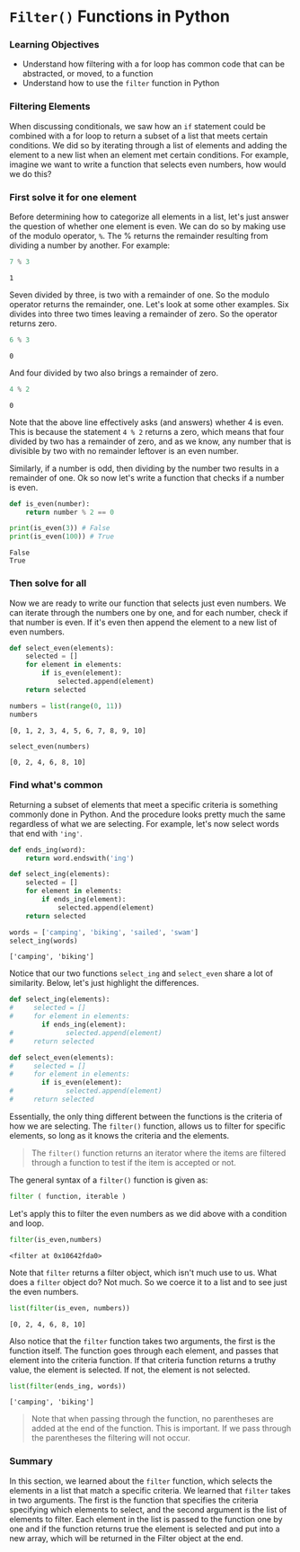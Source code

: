 
# `Filter()` Functions in Python

### Learning Objectives

* Understand how filtering with a for loop has common code that can be abstracted, or moved, to a function
* Understand how to use the `filter` function in Python

### Filtering Elements

When discussing conditionals, we saw how an `if` statement could be combined with a for loop to return a subset of a list that meets certain conditions.  We did so by iterating through a list of elements and adding the element to a new list when an element met certain conditions.  For example, imagine we want to write a function that selects even numbers, how would we do this?

### First solve it for one element

Before determining how to categorize all elements in a list, let's just answer the question of whether one element is even.  We can do so by making use of the modulo operator, `%`.  The % returns the remainder resulting from dividing a number by another.  For example:


```python
7 % 3
```




    1



Seven divided by three, is two with a remainder of one.  So the modulo operator returns the remainder, one.  Let's look at some other examples.  Six divides into three two times leaving a remainder of zero. So the operator returns zero.


```python
6 % 3
```




    0



And four divided by two also brings a remainder of zero.


```python
4 % 2
```




    0



Note that the above line effectively asks (and answers) whether 4 is even.  This is because the statement `4 % 2` returns a zero, which means that four divided by two has a remainder of zero, and as we know, any number that is divisible by two with no remainder leftover is an even number.

Similarly, if a number is odd, then dividing by the number two results in a remainder of one. Ok so now let's write a function that checks if a number is even. 


```python
def is_even(number):
    return number % 2 == 0
```


```python
print(is_even(3)) # False
print(is_even(100)) # True
```

    False
    True


### Then solve for all

Now we are ready to write our function that selects just even numbers.  We can iterate through the numbers one by one, and for each number, check if that number is even.  If it's even then append the element to a new list of even numbers.


```python
def select_even(elements):
    selected = []
    for element in elements:
        if is_even(element):
            selected.append(element)
    return selected
```


```python
numbers = list(range(0, 11))
numbers
```




    [0, 1, 2, 3, 4, 5, 6, 7, 8, 9, 10]




```python
select_even(numbers)
```




    [0, 2, 4, 6, 8, 10]



### Find what's common

Returning a subset of elements that meet a specific criteria is something commonly done in Python. And the procedure looks pretty much the same regardless of what we are selecting.  For example, let's now select words that end with `'ing'`.


```python
def ends_ing(word):
    return word.endswith('ing')

def select_ing(elements):
    selected = []
    for element in elements:
        if ends_ing(element):
            selected.append(element)
    return selected

words = ['camping', 'biking', 'sailed', 'swam']
select_ing(words)
```




    ['camping', 'biking']



Notice that our two functions `select_ing` and `select_even` share a lot of similarity.  Below, let's just highlight the differences.

```python
def select_ing(elements):
#     selected = []
#     for element in elements:
        if ends_ing(element):
#             selected.append(element)
#     return selected

def select_even(elements):
#     selected = []
#     for element in elements:
        if is_even(element):
#             selected.append(element)
#     return selected

```

Essentially, the only thing different between the functions is the criteria of how we are selecting.  The `filter()` function, allows us to filter for specific elements, so long as it knows the criteria and the elements. 

> The `filter()` function returns an iterator where the items are filtered through a function to test if the item is accepted or not.

The general syntax of a `filter()` function is given as:
```python
filter ( function, iterable )
```
Let's apply this to filter the even numbers as we did above with a condition and loop.


```python
filter(is_even,numbers)
```




    <filter at 0x10642fda0>



Note that `filter` returns a filter object, which isn't much use to us.  What does a `filter` object do?  Not much.  So we coerce it to a list and to see just the even numbers.


```python
list(filter(is_even, numbers))
```




    [0, 2, 4, 6, 8, 10]



Also notice that the `filter` function takes two arguments, the first is the function itself.    The function goes through each element, and passes that element into the criteria function.  If that criteria function returns a truthy value, the element is selected.  If not, the element is not selected. 


```python
list(filter(ends_ing, words))
```




    ['camping', 'biking']



> Note that when passing through the function, no parentheses are added at the end of the function.  This is important.  If we pass through the parentheses the filtering will not occur.

### Summary

In this section, we learned about the `filter` function, which selects the elements in a list that match a specific criteria. We learned that `filter` takes in two arguments. The first is the function that specifies the criteria specifying which elements to select, and the second argument is the list of elements to filter. Each element in the list is passed to the function one by one and if the function returns true the element is selected and put into a new array, which will be returned in the Filter object at the end.

